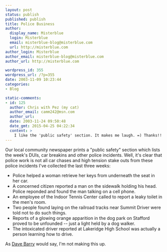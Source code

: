 ```yaml
---
layout: post
status: publish
published: publish
title: Police Business
author:
  display_name: Misterblue
  login: Misterblue
  email: misterblue-blog@misterblue.com
  url: http://misterblue.com
author_login: Misterblue
author_email: misterblue-blog@misterblue.com
author_url: http://misterblue.com

wordpress_id: 355
wordpress_url: /?p=355
date: 2003-11-09 10:23:44
categories:
- Blog

static-comments:
- id: 125
  author: Chris with Pez (my cat)
  author_email: camm242@msn.com
  author_url: 
  date: 2003-11-24 09:50:48
  date_gmt: 2015-04-25 04:22:34
  content: >
    I like the 'public safety' section. It makes me laugh. =) Thanks!!
---
```

<p>
Our local community newspaper prints a "public
safety" section which lists the week's DUIs,
car breakins and other police incidents.
Well, it's clear that police work is not all
car chases and high tension stake outs from
these police incidents I've collected the last three weeks:
</p>
<ul>
    <li>
    Police helped a woman retrieve her
    keys from underneath the seat in her car.
    </li>
    <li>
    A concerned citizen reported a man on the
    sidewalk holding his head.
    Police reponded and found the man talking
    on a cell phone.
    </li>
    <li>
    An employee of the Indoor Tennis Center
    called to report a leaky toilet in the men's room.
    </li>
    <li>
    Two people found laying on the railroad
    tracks near Summit Driver were told not
    to do such things.
    </li>
    <li>
    Reports of a glowing orange apparition in the
    dog park on Stafford proved to be unfounded --
    just a light held by a dog walker.
    </li>
    <li>
    The intoxicated driver reported at
    Lakeridge High School was actually
    a person learning how to drive.
    </li>
</ul>
<p>
As
<a href="http://davebarry.blogspot.com/">Dave Barry</a>
would say, I'm not making this up.
</p>
